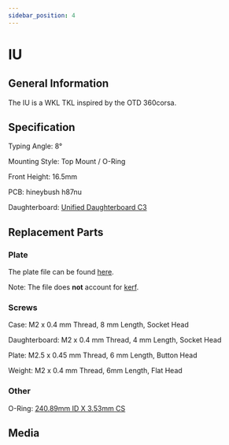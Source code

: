 ```yaml
---
sidebar_position: 4
---
```


# IU

## General Information

The IU is a WKL TKL inspired by the OTD 360corsa.

## Specification

Typing Angle: 8°

Mounting Style: Top Mount / O-Ring

Front Height: 16.5mm

PCB: hineybush h87nu

Daughterboard: [Unified Daughterboard C3](https://github.com/ai03-2725/Unified-Daughterboard)

## Replacement Parts

### Plate

The plate file can be found [here](../src/assets/file/iu_plate.dxf). 

Note: The file does **not** account for [kerf](https://help.ponoko.com/en/articles/4442594-how-much-material-does-the-laser-burn-away).

### Screws

Case: M2 x 0.4 mm Thread, 8 mm Length, Socket Head

Daughterboard: M2 x 0.4 mm Thread, 4 mm Length, Socket Head

Plate: M2.5 x 0.45 mm Thread, 6 mm Length, Button Head

Weight: M2 x 0.4 mm Thread, 6mm Length, Flat Head

### Other

O-Ring: [240.89mm ID X 3.53mm CS](https://www.theoringstore.com/store/index.php?main_page=product_info&products_id=924)

## Media
